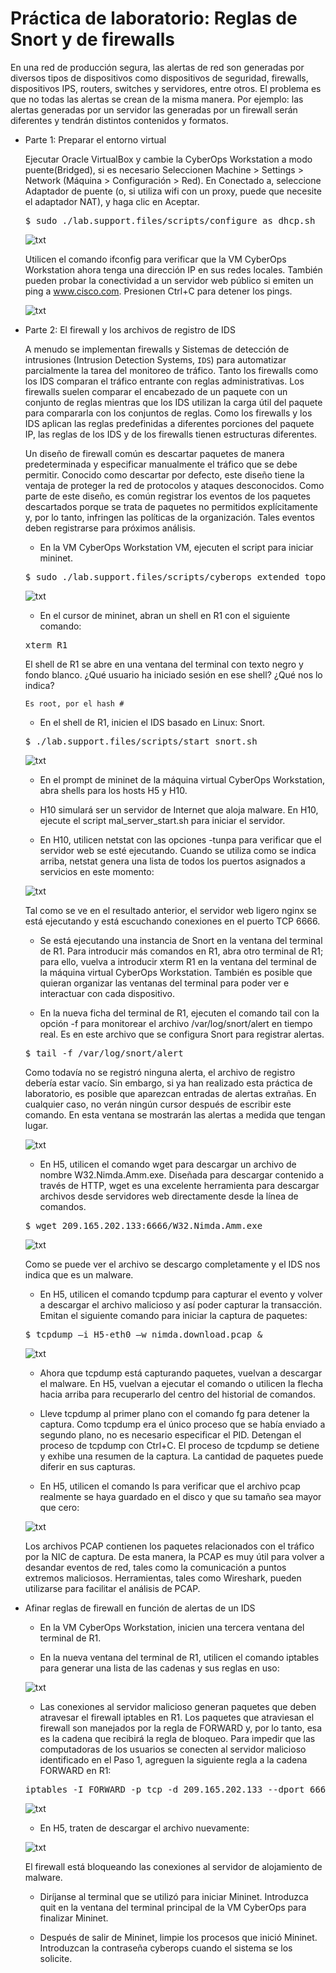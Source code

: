 # Práctica de laboratorio: Reglas de Snort y de firewalls

En una red de producción segura, las alertas de red son generadas por diversos tipos de dispositivos como dispositivos de seguridad, firewalls, dispositivos IPS, routers, switches y servidores, entre otros. El problema es que no todas las alertas se crean de la misma manera. Por ejemplo: las alertas generadas por un servidor las generadas por un firewall serán diferentes y tendrán distintos contenidos y formatos. 

- Parte 1: Preparar el entorno virtual

    Ejecutar Oracle VirtualBox y cambie la CyberOps Workstation a modo puente(Bridged), si es necesario Seleccionen Machine > Settings > Network (Máquina > Configuración > Red). En Conectado a, seleccione Adaptador de puente (o, si utiliza wifi con un proxy, puede que necesite el adaptador NAT), y haga clic en Aceptar.

    <pre>$ sudo ./lab.support.files/scripts/configure_as_dhcp.sh</pre>

    ![txt](./dhcp.PNG)

    Utilicen el comando ifconfig para verificar que la VM CyberOps Workstation ahora tenga una dirección IP en sus redes locales. También pueden probar la conectividad a un servidor web público si emiten un ping a www.cisco.com. Presionen Ctrl+C para detener los pings.

    ![txt](./ping.PNG)

- Parte 2: El firewall y los archivos de registro de IDS

    A menudo se implementan firewalls y Sistemas de detección de intrusiones (Intrusion Detection Systems, ``IDS``) para automatizar parcialmente la tarea del monitoreo de tráfico. Tanto los firewalls como los IDS comparan el tráfico entrante con reglas administrativas. Los firewalls suelen comparar el encabezado de un paquete con un conjunto de reglas mientras que los IDS utilizan la carga útil del paquete para compararla con los conjuntos de reglas. Como los firewalls y los IDS aplican las reglas predefinidas a diferentes porciones del paquete IP, las reglas de los IDS y de los firewalls tienen estructuras diferentes.

    Un diseño de firewall común es descartar paquetes de manera predeterminada y especificar manualmente el tráfico que se debe permitir. Conocido como descartar por defecto, este diseño tiene la ventaja de proteger la red de protocolos y ataques desconocidos. Como parte de este diseño, es común registrar los eventos de los paquetes descartados porque se trata de paquetes no permitidos explícitamente y, por lo tanto, infringen las políticas de la organización. Tales eventos deben registrarse para próximos análisis.

    - En la VM CyberOps Workstation VM, ejecuten el script para iniciar mininet.

    <pre>$ sudo ./lab.support.files/scripts/cyberops_extended_topo_no_fw.py</pre>

    ![txt](./mininet.PNG)

    - En el cursor de mininet, abran un shell en R1 con el siguiente comando:

    <pre>xterm R1</pre>

    El shell de R1 se abre en una ventana del terminal con texto negro y fondo blanco. ¿Qué usuario ha iniciado sesión en ese shell? ¿Qué nos lo indica?

    `Es root, por el hash #`

    - En el shell de R1, inicien el IDS basado en Linux: Snort.

    <pre>$ ./lab.support.files/scripts/start_snort.sh </pre>

    ![txt](./snort.PNG)

    - En el prompt de mininet de la máquina virtual CyberOps Workstation, abra shells para los hosts H5 y H10.

    - H10 simulará ser un servidor de Internet que aloja malware. En H10, ejecute el script mal_server_start.sh para iniciar el servidor.

    - En H10, utilicen netstat con las opciones -tunpa para verificar que el servidor web se esté ejecutando. Cuando se utiliza como se indica arriba, netstat genera una lista de todos los puertos asignados a servicios en este momento:

    ![txt](./tunpa.PNG)

    Tal como se ve en el resultado anterior, el servidor web ligero nginx se está ejecutando y está escuchando conexiones en el puerto TCP 6666.

    - Se está ejecutando una instancia de Snort en la ventana del terminal de R1. Para introducir más comandos en R1, abra otro terminal de R1; para ello, vuelva a introducir xterm R1 en la ventana del terminal de la máquina virtual CyberOps Workstation. También es posible que quieran organizar las ventanas del terminal para poder ver e interactuar con cada dispositivo.

    - En la nueva ficha del terminal de R1, ejecuten el comando tail con la opción -f para monitorear el archivo /var/log/snort/alert en tiempo real. Es en este archivo que se configura Snort para registrar alertas.

    <pre>$ tail -f /var/log/snort/alert</pre>

    Como todavía no se registró ninguna alerta, el archivo de registro debería estar vacío. Sin embargo, si ya han realizado esta práctica de laboratorio, es posible que aparezcan entradas de alertas extrañas. En cualquier caso, no verán ningún cursor después de escribir este comando. En esta ventana se mostrarán las alertas a medida que tengan lugar.

    ![txt](./tail.PNG)

    - En H5, utilicen el comando wget para descargar un archivo de nombre W32.Nimda.Amm.exe. Diseñada para descargar contenido a través de HTTP, wget es una excelente herramienta para descargar archivos desde servidores web directamente desde la línea de comandos.

    <pre>$ wget 209.165.202.133:6666/W32.Nimda.Amm.exe</pre>

    ![txt](./malware.PNG)

    Como se puede ver el archivo se descargo completamente y el IDS nos indica que es un malware.

    - En H5, utilicen el comando tcpdump para capturar el evento y volver a descargar el archivo malicioso y así poder capturar la transacción. Emitan el siguiente comando para iniciar la captura de paquetes:

    <pre>$ tcpdump –i H5-eth0 –w nimda.download.pcap &</pre>

    ![txt](./dump.PNG)

    - Ahora que tcpdump está capturando paquetes, vuelvan a descargar el malware. En H5, vuelvan a ejecutar el comando o utilicen la flecha hacia arriba para recuperarlo del centro del historial de comandos.

    - Lleve tcpdump al primer plano con el comando fg para detener la captura. Como tcpdump era el único proceso que se había enviado a segundo plano, no es necesario especificar el PID. Detengan el proceso de tcpdump con Ctrl+C. El proceso de tcpdump se detiene y exhibe una resumen de la captura. La cantidad de paquetes puede diferir en sus capturas.

    - En H5, utilicen el comando ls para verificar que el archivo pcap realmente se haya guardado en el disco y que su tamaño sea mayor que cero:

    ![txt](./pcap.PNG)

    Los archivos PCAP contienen los paquetes relacionados con el tráfico por la NIC de captura. De esta manera, la PCAP es muy útil para volver a desandar eventos de red, tales como la comunicación a puntos extremos maliciosos. Herramientas, tales como Wireshark, pueden utilizarse para facilitar el análisis de PCAP.

- Afinar reglas de firewall en función de alertas de un IDS

    - En la VM CyberOps Workstation, inicien una tercera ventana del terminal de R1.

    - En la nueva ventana del terminal de R1, utilicen el comando iptables para generar una lista de las cadenas y sus reglas en uso:

    ![txt](./iptables.PNG)

    - Las conexiones al servidor malicioso generan paquetes que deben atravesar el firewall iptables en R1. Los paquetes que atraviesan el firewall son manejados por la regla de FORWARD y, por lo tanto, esa es la cadena que recibirá la regla de bloqueo. Para impedir que las computadoras de los usuarios se conecten al servidor malicioso identificado en el Paso 1, agreguen la siguiente regla a la cadena FORWARD en R1: 

    <pre>iptables -I FORWARD -p tcp -d 209.165.202.133 --dport 6666 -j DROP</pre>

    ![txt](./drop.PNG)

    - En H5, traten de descargar el archivo nuevamente:

    ![txt](./timeout.PNG)

    El firewall está bloqueando las conexiones al servidor de alojamiento de malware.

    - Diríjanse al terminal que se utilizó para iniciar Mininet. Introduzca quit en la ventana del terminal principal de la VM CyberOps para finalizar Mininet.

    - Después de salir de Mininet, limpie los procesos que inició Mininet. Introduzcan la contraseña cyberops cuando el sistema se los solicite.